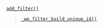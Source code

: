 <p><code><a href="https://developer.wordpress.org/reference/functions/add_filter/">add_filter()</a></code></p>

<blockquote>

[`_wp_filter_build_unique_id()`](https://developer.wordpress.org/reference/functions/_wp_filter_build_unique_id/)

</blockquote>
